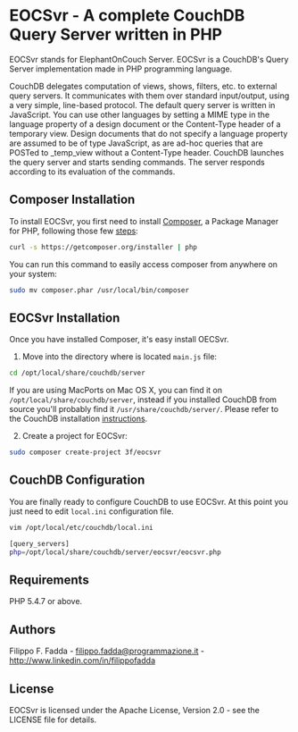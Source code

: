 EOCSvr - A complete CouchDB Query Server written in PHP
=======================================================
EOCSvr stands for ElephantOnCouch Server. EOCSvr is a CouchDB's Query Server implementation made in PHP programming language.

CouchDB delegates computation of views, shows, filters, etc. to external query servers. It communicates with them over
standard input/output, using a very simple, line-based protocol. The default query server is written in JavaScript.
You can use other languages by setting a MIME type in the language property of a design document or the Content-Type
header of a temporary view. Design documents that do not specify a language property are assumed to be of type JavaScript,
as are ad-hoc queries that are POSTed to _temp_view without a Content-Type header.
CouchDB launches the query server and starts sending commands. The server responds according to its evaluation
of the commands.


Composer Installation
---------------------

To install EOCSvr, you first need to install [Composer](http://getcomposer.org/), a Package Manager for PHP, following those few [steps](http://getcomposer.org/doc/00-intro.md#installation-nix):

``` sh
curl -s https://getcomposer.org/installer | php
```

You can run this command to easily access composer from anywhere on your system:

``` sh
sudo mv composer.phar /usr/local/bin/composer
```

EOCSvr Installation
-------------------
Once you have installed Composer, it's easy install OECSvr.

1. Move into the directory where is located `main.js` file:
``` sh
cd /opt/local/share/couchdb/server
```
If you are using MacPorts on Mac OS X, you can find it on `/opt/local/share/couchdb/server`, instead if you installed CouchDB from source you'll probably find it `/usr/share/couchdb/server/`. Please refer to the CouchDB installation [instructions](http://wiki.apache.org/couchdb/Installation).

2. Create a project for EOCSvr:
``` sh
sudo composer create-project 3f/eocsvr
```

CouchDB Configuration
----------------------------------
You are finally ready to configure CouchDB to use EOCSvr. At this point you just need to edit `local.ini` configuration file.

``` sh
vim /opt/local/etc/couchdb/local.ini
```

``` sh
[query_servers]
php=/opt/local/share/couchdb/server/eocsvr/eocsvr.php
```


Requirements
------------
PHP 5.4.7 or above.


Authors
-------
Filippo F. Fadda - <filippo.fadda@programmazione.it> - <http://www.linkedin.com/in/filippofadda>


License
-------
EOCSvr is licensed under the Apache License, Version 2.0 - see the LICENSE file for details.
